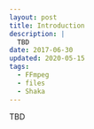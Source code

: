 ```yaml
---
layout: post
title: Introduction
description: |
  TBD
date: 2017-06-30
updated: 2020-05-15
tags:
  - FFmpeg
  - files
  - Shaka
---
```


TBD
